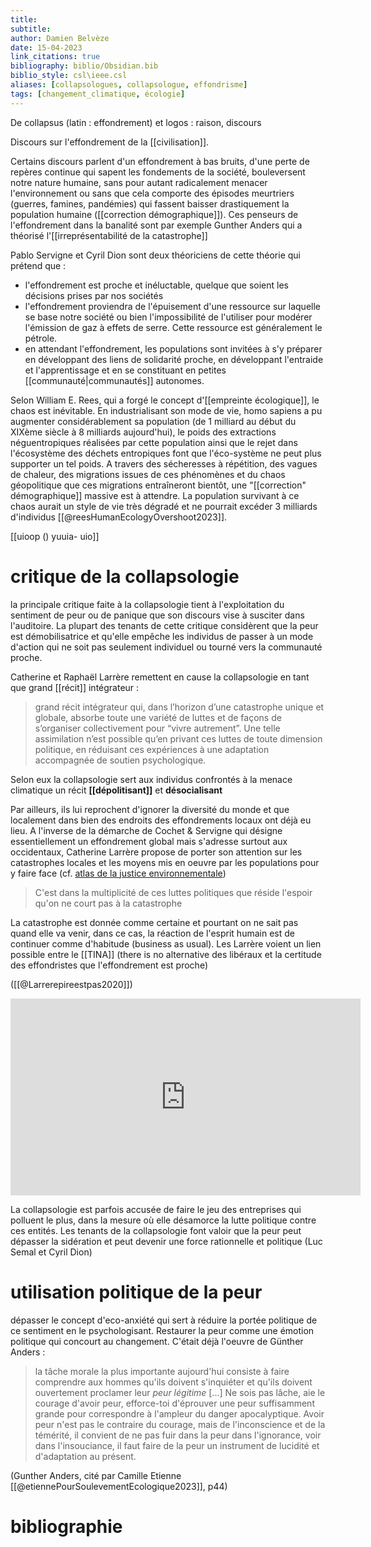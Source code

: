 ```yaml
---
title: 
subtitle:
author: Damien Belvèze
date: 15-04-2023
link_citations: true
bibliography: biblio/Obsidian.bib
biblio_style: csl\ieee.csl
aliases: [collapsologues, collapsologue, effondrisme]
tags: [changement_climatique, écologie]
---
```

De collapsus (latin : effondrement) et logos : raison, discours

Discours sur l'effondrement de la [[civilisation]]. 

Certains discours parlent d'un effondrement à bas bruits, d'une perte de repères continue qui sapent les fondements de la société, bouleversent notre nature humaine, sans pour autant radicalement menacer l'environnement ou sans que cela comporte des épisodes meurtriers (guerres, famines, pandémies) qui fassent baisser drastiquement la population humaine ([[correction démographique]]). Ces penseurs de l'effondrement dans la banalité sont par exemple Gunther Anders qui a théorisé l'[[irreprésentabilité de la catastrophe]]

Pablo Servigne et Cyril Dion sont deux théoriciens de cette théorie qui prétend que : 
- l'effondrement est proche et inéluctable, quelque que soient les décisions prises par nos sociétés
- l'effondrement proviendra de l'épuisement d'une ressource sur laquelle se base notre société ou bien l'impossibilité de l'utiliser pour modérer l'émission de gaz à effets de serre. Cette ressource est généralement le pétrole. 
- en attendant l'effondrement, les populations sont invitées à s'y préparer en développant des liens de solidarité proche, en développant l'entraide et l'apprentissage et en se constituant en petites [[communauté|communautés]] autonomes. 

Selon William E. Rees, qui a forgé le concept d'[[empreinte écologique]], le chaos est inévitable. En industrialisant son mode de vie, homo sapiens a pu augmenter considérablement sa population (de 1 milliard au début du XIXème siècle à 8 milliards aujourd'hui), le poids des extractions néguentropiques réalisées par cette population ainsi que le rejet dans l'écosystème des déchets entropiques font que l'éco-système ne peut plus supporter un tel poids. A travers des sécheresses à répétition, des vagues de chaleur, des migrations issues de ces phénomènes et du chaos géopolitique que ces migrations entraîneront bientôt, une "[[correction" démographique]] massive est à attendre. La population survivant à ce chaos aurait un style de vie très dégradé et ne pourrait excéder 3 milliards d'individus [[@reesHumanEcologyOvershoot2023]].   

[[uioop () yuuia- uio]]

# critique de la collapsologie

la principale critique faite à la collapsologie tient à l'exploitation du sentiment de peur ou de panique que son discours vise à susciter dans l'auditoire. La plupart des tenants de cette critique considèrent que la peur est démobilisatrice et qu'elle empêche les individus de passer à un mode d'action qui ne soit pas seulement individuel ou tourné vers la communauté proche. 

Catherine et Raphaël Larrère remettent en cause la collapsologie en tant que grand [[récit]] intégrateur : 

> grand récit intégrateur qui, dans l’horizon d’une catastrophe unique et globale, absorbe toute une variété de luttes et de façons de s’organiser collectivement pour “vivre autrement”. Une telle assimilation n’est possible qu’en privant ces luttes de toute dimension politique, en réduisant ces expériences à une adaptation accompagnée de soutien psychologique. 

Selon eux la collapsologie sert aux individus confrontés à la menace climatique un récit **[[dépolitisant]]** et **désocialisant**

Par ailleurs, ils lui reprochent d'ignorer la diversité du monde et que localement dans bien des endroits des effondrements locaux ont déjà eu lieu. A l'inverse de la démarche de Cochet & Servigne qui désigne essentiellement un effondrement global mais s'adresse surtout aux occidentaux, Catherine Larrère propose de porter son attention sur les catastrophes locales et les moyens mis en oeuvre par les populations pour y faire face (cf. [atlas de la justice environnementale](https://ejatlas.org/))

> C'est dans la multiplicité de ces luttes politiques que réside l'espoir qu'on ne court pas à la catastrophe

La catastrophe est donnée comme certaine et pourtant on ne sait pas quand elle va venir, dans ce cas, la réaction de l'esprit humain est de continuer comme d'habitude (business as usual). Les Larrère voient un lien possible entre le [[TINA]] (there is no alternative des libéraux et la certitude des effondristes que l'effondrement est proche)

([[@Larrerepireestpas2020]])

<iframe width="560" height="315" src="https://www.youtube.com/embed/UxVV8Aaol7E?start=24" title="YouTube video player" frameborder="0" allow="accelerometer; autoplay; clipboard-write; encrypted-media; gyroscope; picture-in-picture" allowfullscreen></iframe>


La collapsologie est parfois accusée de faire le jeu des entreprises qui polluent le plus, dans la mesure où elle désamorce la lutte politique contre ces entités. Les tenants de la collapsologie font valoir que la peur peut dépasser la sidération et peut devenir une force rationnelle et politique (Luc Semal et Cyril Dion)

# utilisation politique de la peur

dépasser le concept d'eco-anxiété qui sert à réduire la portée politique de ce sentiment en le psychologisant. Restaurer la peur comme une émotion politique qui concourt au changement. C'était déjà l'oeuvre de Günther Anders : 

> la tâche morale la plus importante aujourd'hui consiste à faire comprendre aux hommes qu'ils doivent s'inquiéter et qu'ils doivent ouvertement proclamer leur *peur légitime* [...] Ne sois pas lâche, aie le courage d'avoir peur, efforce-toi d'éprouver une peur suffisamment grande pour correspondre à l'ampleur du danger apocalyptique. Avoir peur n'est pas le contraire du courage, mais de l'inconscience et de la témérité, il convient de ne pas fuir dans la peur dans l'ignorance, voir dans l'insouciance, il faut faire de la peur un instrument de lucidité et d'adaptation au présent. 

(Gunther Anders, cité par Camille Etienne [[@etiennePourSoulevementEcologique2023]], p44)

# bibliographie

